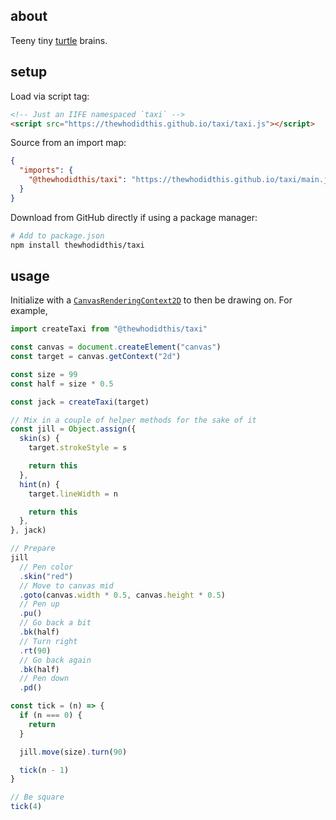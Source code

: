 ## about

Teeny tiny [turtle](https://docs.python.org/3/library/turtle.html) brains.

## setup

Load via script tag:

```html
<!-- Just an IIFE namespaced `taxi` -->
<script src="https://thewhodidthis.github.io/taxi/taxi.js"></script>
```

Source from an import map:

```json
{
  "imports": {
    "@thewhodidthis/taxi": "https://thewhodidthis.github.io/taxi/main.js"
  }
}
```

Download from GitHub directly if using a package manager:

```sh
# Add to package.json
npm install thewhodidthis/taxi
```

## usage

Initialize with a [`CanvasRenderingContext2D`](https://developer.mozilla.org/en-US/docs/Web/API/CanvasRenderingContext2D) to then be drawing on. For example,

```js
import createTaxi from "@thewhodidthis/taxi"

const canvas = document.createElement("canvas")
const target = canvas.getContext("2d")

const size = 99
const half = size * 0.5

const jack = createTaxi(target)

// Mix in a couple of helper methods for the sake of it
const jill = Object.assign({
  skin(s) {
    target.strokeStyle = s

    return this
  },
  hint(n) {
    target.lineWidth = n

    return this
  },
}, jack)

// Prepare
jill
  // Pen color
  .skin("red")
  // Move to canvas mid
  .goto(canvas.width * 0.5, canvas.height * 0.5)
  // Pen up
  .pu()
  // Go back a bit
  .bk(half)
  // Turn right
  .rt(90)
  // Go back again
  .bk(half)
  // Pen down
  .pd()

const tick = (n) => {
  if (n === 0) {
    return
  }

  jill.move(size).turn(90)

  tick(n - 1)
}

// Be square
tick(4)
```
